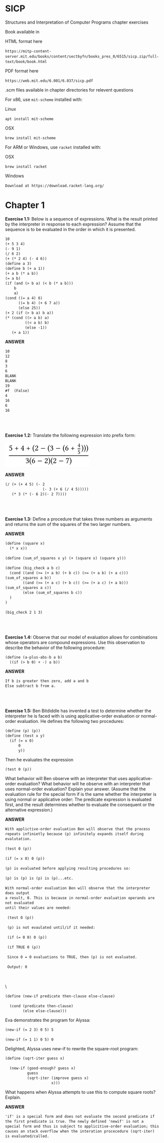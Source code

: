 # SICP
Structures and Interpretation of Computer Programs chapter exercises

Book available in

HTML format here

`https://mitp-content-server.mit.edu/books/content/sectbyfn/books_pres_0/6515/sicp.zip/full-text/book/book.html`

PDF format here

`https://web.mit.edu/6.001/6.037/sicp.pdf`

.scm files available in chapter directories for relevent questions

For x86, use `mit-scheme` installed with:

Linux

`apt install mit-scheme` 

OSX

`brew install mit-scheme`

For ARM or Windows, use `racket` installed with:

OSX

`brew install racket`

Windows

`Download at https://download.racket-lang.org/`

<h1> Chapter 1 </h1> 


**Exercise 1.1:**
Below is a sequence of expressions. What is the result printed by the interpreter in response to each expression? Assume that the sequence is to be evaluated in the order in which it is presented.

```
10
(+ 5 3 4)
(- 9 1)
(/ 6 2)
(+ (* 2 4) (- 4 6))
(define a 3)
(define b (+ a 1))
(+ a b (* a b))
(= a b)
(if (and (> b a) (< b (* a b)))
    b
    a)
(cond ((= a 4) 6)
      ((= b 4) (+ 6 7 a))
      (else 25))
(+ 2 (if (> b a) b a))
(* (cond ((> a b) a)
         ((< a b) b)
         (else -1))
   (+ a 1))
```

**ANSWER**

```
10
12
8
3
6
BLANK
BLANK
19
#f  (False)
4
16
6
16
```
\
\
\
**Exercise 1.2:** Translate the following expression into prefix form:

![](/images/1_2_exp.png)


**ANSWER**

```
(/ (+ (+ 4 5) (- 2
                 (- 3 (+ 6 (/ 4 5)))))
   (* 3 (* (- 6 2)(- 2 7))))
```
\
\
\
**Exercise 1.3:**  Define a procedure that takes three numbers as arguments and returns the sum of the squares of the two larger numbers.

**ANSWER**

```
(define (square x)
  (* x x))

(define (sum_of_squares x y) (+ (square x) (square y)))

(define (big_check a b c)
  (cond ((and (>= (+ a b) (+ b c)) (>= (+ a b) (+ a c))) (sum_of_squares a b))
        ((and (>= (+ a c) (+ b c)) (>= (+ a c) (+ a b))) (sum_of_squares a c))
        (else (sum_of_squares b c))
  )
)

(big_check 2 1 3)
```
\
\
\
**Exercise 1.4:** Observe that our model of evaluation allows for combinations whose operators are compound expressions. Use this observation to describe the behavior of the following procedure:

```
(define (a-plus-abs-b a b)
  ((if (> b 0) + -) a b))
```

**ANSWER**

```
If b is greater then zero, add a and b
Else subtract b from a. 
```
\
\
\
**Exercise 1.5:** Ben Bitdiddle has invented a test to determine whether the interpreter he is faced with is using applicative-order evaluation or normal-order evaluation. He defines the following two procedures:

```
(define (p) (p))
(define (test x y)
  (if (= x 0)
      0
      y))
```

Then he evaluates the expression

```
(test 0 (p))
```

What behavior will Ben observe with an interpreter that uses applicative-order evaluation? What behavior will he observe with an interpreter that uses normal-order evaluation? Explain your answer. (Assume that the evaluation rule for the special form if is the same whether the interpreter is using normal or applicative order: The predicate expression is evaluated first, and the result determines whether to evaluate the consequent or the alternative expression.)

**ANSWER**

```
With applictive-order evaluation Ben will observe that the process 
repeats infinietly because (p) infinitely expands itself during evalutation. 

(test 0 (p))

(if (= x 0) 0 (p))

(p) is evaluated before applying resulting procedures so:

(p) is (p) is (p) is (p)...etc.

With normal-order evaluation Ben will observe that the interpreter does output 
a result, 0. This is because in normal-order evaluation operands are not evaluated
until their values are needed:

 (test 0 (p)) 
  
 (p) is not evaulated until/if it needed:

 (if (= 0 0) 0 (p)) 
  
 (if TRUE 0 (p)) 

 Since 0 = 0 evaluations to TRUE, then (p) is not evaluated. 
  
 Output: 0
```
\
\
\
```
(define (new-if predicate then-clause else-clause)

  (cond (predicate then-clause)
        (else else-clause)))
```

Eva demonstrates the program for Alyssa:

```
(new-if (= 2 3) 0 5) 5

(new-if (= 1 1) 0 5) 0
```

Delighted, Alyssa uses new-if to rewrite the square-root program:

```
(define (sqrt-iter guess x)

  (new-if (good-enough? guess x)
          guess
          (sqrt-iter (improve guess x)
                     x)))
```

What happens when Alyssa attempts to use this to compute square roots? Explain.


**ANSWER**

```
'if' is a special form and does not evaluate the second predicate if the first predicate is true. The newly defined 'newif' is not a special form and thus is subject to applicitive-order evaluation; this causes an stack overflow when the interation procecedure (sqrt-iter) is evaluated/called. 
```
